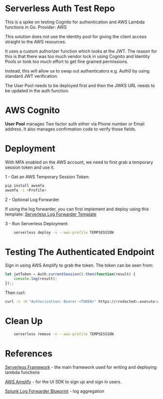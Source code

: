 # Serverless Auth Test Repo
This is a spike on testing Cognito for authentication and AWS Lambda functions in Go.
Provider: AWS

This solution does not use the identity pool for giving the client access straight to the AWS resources.

It uses a custom authorizer function which looks at the JWT. The reason for this is that there was too much vendor lock in using Cognito and Identity Pools or took too much effort to get fine grained permissions.

Instead, this will allow us to swap out authenticators e.g. Auth0 by using standard JWT verification.

The User Pool needs to be deployed first and then the JWKS URL needs to be updated in the auth function.
# AWS Cognito

**User Pool** manages Two factor auth either via Phone number or Email address. It also manages confirmation code to verify those fields.

# Deployment

With MFA enabled on the AWS account, we need to first grab a temporary session token and use it. 

1 - Get an AWS Temporary Session Token:
```bash
pip install awsmfa
awsmfa -i <Profile>
```

2 - Optional Log Forwarder

If using the log forwarder, you can first implement and deploy using this template:
[Serverless Log Forwarder Template](https://github.com/serinth/serverless-log-forwarder)

3 - Run Serverless Deployment

```bash
    serverless deploy -v --aws-profile TEMPSESSION
```

# Testing The Authenticated Endpoint

Sign in using AWS Amplify to grab the token. The token can be seen from:

```javascript
let jwtToken = Auth.currentSession().then(function(result) {
    console.log(result);
});;
```

Then curl:

```bash
curl -v -H "Authorization: Bearer <TOKEN>" https://<redacted>.execute-api.ap-southeast-2.amazonaws.com/dev/authenticated
```


# Clean Up

```bash
    serverless remove -v --aws-profile TEMPSESSION
```

# References
[Serverless Framework](https://serverless.com/) - the main framework used for writing and deploying lambda functions

[AWS Amplify](https://github.com/aws/aws-amplify) - for the UI SDK to sign up and sign in users.

[Splunk Log Forwarder Blueprint](https://ap-southeast-2.console.aws.amazon.com/lambda/home?region=ap-southeast-2#/create/new?bp=splunk-logging) - log aggregation